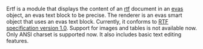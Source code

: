 Ertf is a module that displays the content of an [rtf](http://en.wikipedia.org/wiki/Rich_Text_Format) document  in an [evas](http://trac.enlightenment.org/e) object, an evas text block to be precise. The renderer is an evas smart object that uses an evas text block. Currently, it conforms to [RTF specification version 1.0](http://latex2rtf.sourceforge.net/RTF-Spec-1.0.txt). Support for images and tables is not available now. Only ANSI charset is supported now. It also includes basic text editing features.